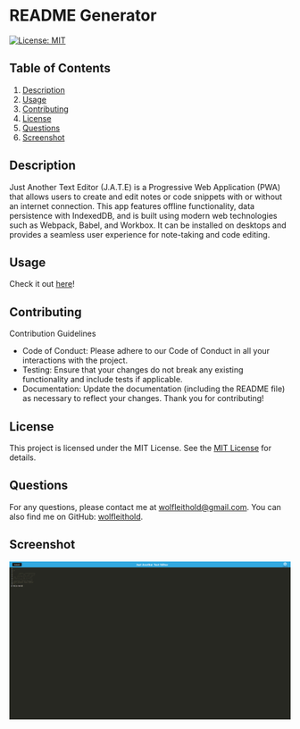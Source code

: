 # README Generator

[![License: MIT](https://img.shields.io/badge/License-MIT-yellow.svg)](https://opensource.org/licenses/MIT)

## Table of Contents

1. [Description](#description)
2. [Usage](#usage)
3. [Contributing](#contributing)
4. [License](#license)
5. [Questions](#questions)
6. [Screenshot](#Screenshot)

## Description

Just Another Text Editor (J.A.T.E) is a Progressive Web Application (PWA) that allows users to create and edit notes or code snippets with or without an internet connection. This app features offline functionality, data persistence with IndexedDB, and is built using modern web technologies such as Webpack, Babel, and Workbox. It can be installed on desktops and provides a seamless user experience for note-taking and code editing.

## Usage

Check it out [here](link)!

## Contributing

Contribution Guidelines

- Code of Conduct: Please adhere to our Code of Conduct in all your interactions with the project.
- Testing: Ensure that your changes do not break any existing functionality and include tests if applicable.
- Documentation: Update the documentation (including the README file) as necessary to reflect your changes.
  Thank you for contributing!

## License

This project is licensed under the MIT License. See the [MIT License](https://opensource.org/licenses/MIT) for details.

## Questions

For any questions, please contact me at [wolfleithold@gmail.com](mailto:wolfleithold@gmail.com).
You can also find me on GitHub: [wolfleithold](https://github.com/wolfleithold).

## Screenshot

![Screenshot](img/Sample_Picture.png)
